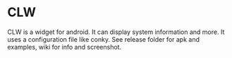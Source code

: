 # CLW
CLW is a widget for android. It can display system information and more.
It uses a configuration file like conky.
See release folder for apk and examples, wiki for info and screenshot.
